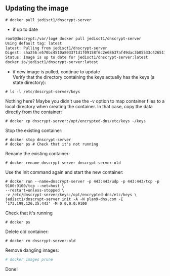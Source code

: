 ## Updating the image
```
# docker pull jedisct1/dnscrypt-server
```

- if up to date
```sh
root@dnscrypt:/var/log# docker pull jedisct1/dnscrypt-server
Using default tag: latest
latest: Pulling from jedisct1/dnscrypt-server
Digest: sha256:e570bc4510a803371d1f09158f6c2e68637af49dac3b05533c4265115e55438e
Status: Image is up to date for jedisct1/dnscrypt-server:latest
docker.io/jedisct1/dnscrypt-server:latest
```
- if new image is pulled, continue to update\
Verify that the directory containing the keys actually has the keys (a state directory):
```
# ls -l /etc/dnscrypt-server/keys
```
Nothing here? Maybe you didn't use the -v option to map container files to a local directory when creating the container.
In that case, copy the data directly from the container:
```
# docker cp dnscrypt-server:/opt/encrypted-dns/etc/keys ~/keys
```
Stop the existing container:
```
# docker stop dnscrypt-server
# docker ps # Check that it's not running
```
Rename the existing container:
```
# docker rename dnscrypt-server dnscrypt-server-old
```
Use the init command again and start the new container:
```
# docker run --name=dnscrypt-server -p 443:443/udp -p 443:443/tcp -p 9100:9100/tcp --net=host \
--restart=unless-stopped \
-v /etc/dnscrypt-server/keys:/opt/encrypted-dns/etc/keys \
jedisct1/dnscrypt-server init -A -N plan9-dns.com -E '173.199.126.35:443' -M 0.0.0.0:9100
```
Check that it's running
```
# docker ps
```
Delete old container:
```
# docker rm dnscrypt-server-old
```
Remove dangling images:
```sh
# docker images prune
```
Done!
